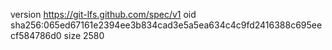 version https://git-lfs.github.com/spec/v1
oid sha256:065ed67161e2394ee3b834cad3e5a5ea634c4c9fd2416388c695eecf584786d0
size 2580
